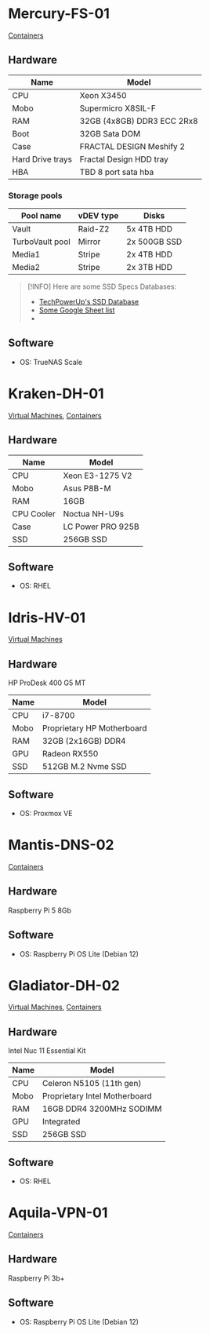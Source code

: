 # Mercury-FS-01
[Containers](apps.md#mercury-fs-01)
## Hardware
| Name | Model |
| ---- | ---- |
| CPU | Xeon X3450 |
| Mobo | Supermicro X8SIL-F |
| RAM | 32GB (4x8GB) DDR3 ECC 2Rx8 |
| Boot | 32GB Sata DOM |
| Case | FRACTAL DESIGN Meshify 2 |
| Hard Drive trays | Fractal Design HDD tray |
| HBA | TBD 8 port sata hba |
### Storage pools
| Pool name | vDEV type | Disks |
| ---- | ---- | ---- |
| Vault | Raid-Z2 | 5x 4TB HDD |
| TurboVault pool | Mirror | 2x 500GB SSD |
| Media1 | Stripe | 2x 4TB HDD |
| Media2 | Stripe | 2x 3TB HDD |

>[!INFO]
>Here are some SSD Specs Databases:
> - [TechPowerUp's SSD Database](https://www.techpowerup.com/ssd-specs/)
> - [Some Google Sheet list](https://docs.google.com/spreadsheets/d/1B27_j9NDPU3cNlj2HKcrfpJKHkOf-Oi1DbuuQva2gT4/edit#gid=0)
> - 
## Software 

- OS: TrueNAS Scale

# Kraken-DH-01
[Virtual Machines](apps.md#kraken-dh-01), [Containers](apps.md#kraken-dh-01-1)
## Hardware
| Name       | Model             |
| ---------- | ----------------- |
| CPU        | Xeon E3-1275 V2   |
| Mobo       | Asus P8B-M        |
| RAM        | 16GB            |
| CPU Cooler | Noctua NH-U9s   |
| Case       | LC Power PRO 925B |
| SSD        | 256GB SSD       | 
## Software 
- OS: RHEL

# Idris-HV-01
[Virtual Machines](apps.md#idris-hv-01)
## Hardware
HP ProDesk 400 G5 MT

| Name | Model                             |
| ---- | --------------------------------- |
| CPU  | i7-8700                           |
| Mobo | Proprietary HP Motherboard        |
| RAM  | 32GB (2x16GB) DDR4 |
| GPU  | Radeon RX550                      |
| SSD  | 512GB M.2 Nvme SSD                |
## Software 
- OS: Proxmox VE

# Mantis-DNS-02
[Containers](apps.md#mantis-dns-02)
## Hardware
Raspberry Pi 5 8Gb
## Software
- OS: Raspberry Pi OS Lite (Debian 12)

# Gladiator-DH-02
[Virtual Machines](apps.md#gladiator-dh-02), [Containers](apps.md#gladiator-dh-02-1)
## Hardware
Intel Nuc 11 Essential Kit

| Name | Model                         |
| ---- | ----------------------------- |
| CPU  | Celeron N5105 (11th gen)      |
| Mobo | Proprietary Intel Motherboard |
| RAM  | 16GB DDR4 3200MHz SODIMM    |
| GPU  | Integrated                    |
| SSD  | 256GB SSD                   | 
## Software
- OS: RHEL

# Aquila-VPN-01
[Containers](apps.md#aquila-vpn-01)
## Hardware
Raspberry Pi 3b+
## Software
- OS: Raspberry Pi OS Lite (Debian 12)